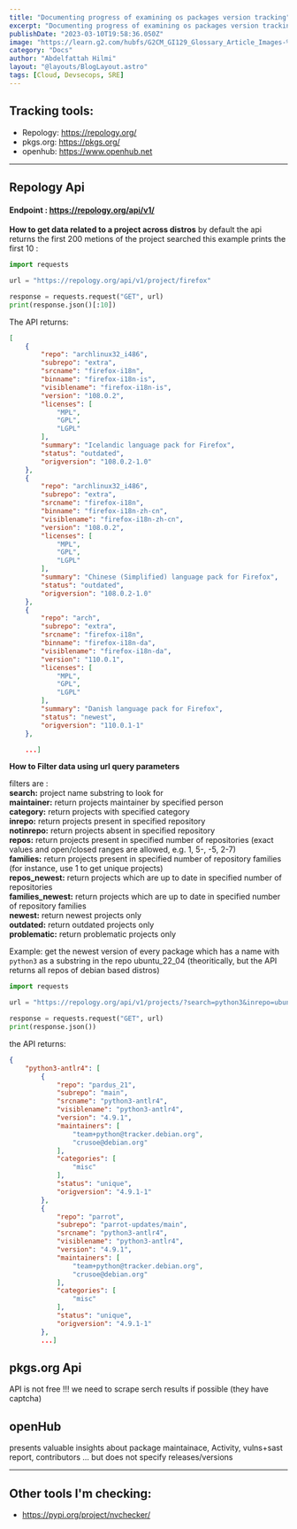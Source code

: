 ```yaml
---
title: "Documenting progress of examining os packages version tracking"
excerpt: "Documenting progress of examining os packages version tracking"
publishDate: "2023-03-10T19:58:36.050Z"
image: "https://learn.g2.com/hubfs/G2CM_GI129_Glossary_Article_Images-%5BOnline_Behavior_Tracking%5D_V1b.png"
category: "Docs"
author: "Abdelfattah Hilmi"
layout: "@layouts/BlogLayout.astro"
tags: [Cloud, Devsecops, SRE]
---
```


## Tracking tools:

- Repology: https://repology.org/
- pkgs.org: https://pkgs.org/
- openhub: https://www.openhub.net

---

## Repology Api

#### Endpoint : https://repology.org/api/v1/
<b>How to get data related to a project across distros</b>
by default the api returns the first 200 metions of the project searched this example prints the first 10 :

```python
import requests

url = "https://repology.org/api/v1/project/firefox"

response = requests.request("GET", url)
print(response.json()[:10])
```
The API returns:

```json
[
	{
		"repo": "archlinux32_i486",
		"subrepo": "extra",
		"srcname": "firefox-i18n",
		"binname": "firefox-i18n-is",
		"visiblename": "firefox-i18n-is",
		"version": "108.0.2",
		"licenses": [
			"MPL",
			"GPL",
			"LGPL"
		],
		"summary": "Icelandic language pack for Firefox",
		"status": "outdated",
		"origversion": "108.0.2-1.0"
	},
	{
		"repo": "archlinux32_i486",
		"subrepo": "extra",
		"srcname": "firefox-i18n",
		"binname": "firefox-i18n-zh-cn",
		"visiblename": "firefox-i18n-zh-cn",
		"version": "108.0.2",
		"licenses": [
			"MPL",
			"GPL",
			"LGPL"
		],
		"summary": "Chinese (Simplified) language pack for Firefox",
		"status": "outdated",
		"origversion": "108.0.2-1.0"
	},
	{
		"repo": "arch",
		"subrepo": "extra",
		"srcname": "firefox-i18n",
		"binname": "firefox-i18n-da",
		"visiblename": "firefox-i18n-da",
		"version": "110.0.1",
		"licenses": [
			"MPL",
			"GPL",
			"LGPL"
		],
		"summary": "Danish language pack for Firefox",
		"status": "newest",
		"origversion": "110.0.1-1"
	},

    ...]

```

<b>How to Filter data using url query parameters</b>

filters are :<br/>
<b>search:</b> project name substring to look for <br/>
<b>maintainer:</b> return projects maintainer by specified person<br/>
<b>category:</b> return projects with specified category<br/>
<b>inrepo:</b> return projects present in specified repository<br/>
<b>notinrepo:</b> return projects absent in specified repository<br/>
<b>repos:</b> return projects present in specified number of repositories (exact values and open/closed ranges are allowed, e.g. 1, 5-, -5, 2-7)<br/>
<b>families:</b> return projects present in specified number of repository families (for instance, use 1 to get unique projects)<br/>
<b>repos_newest:</b> return projects which are up to date in specified number of repositories<br/>
<b>families_newest:</b> return projects which are up to date in specified number of repository families<br/>
<b>newest:</b> return newest projects only<br/>
<b>outdated:</b> return outdated projects only<br/>
<b>problematic:</b> return problematic projects only<br/>


Example: get the newest version of every package which has a name with `python3` as a substring in the repo ubuntu_22_04 (theoritically, but the API returns all repos of debian based distros)

```python
import requests

url = "https://repology.org/api/v1/projects/?search=python3&inrepo=ubuntu_22_04&newest=1"

response = requests.request("GET", url)
print(response.json())
```

the API returns: 

```json
{
	"python3-antlr4": [
		{
			"repo": "pardus_21",
			"subrepo": "main",
			"srcname": "python3-antlr4",
			"visiblename": "python3-antlr4",
			"version": "4.9.1",
			"maintainers": [
				"team+python@tracker.debian.org",
				"crusoe@debian.org"
			],
			"categories": [
				"misc"
			],
			"status": "unique",
			"origversion": "4.9.1-1"
		},
		{
			"repo": "parrot",
			"subrepo": "parrot-updates/main",
			"srcname": "python3-antlr4",
			"visiblename": "python3-antlr4",
			"version": "4.9.1",
			"maintainers": [
				"team+python@tracker.debian.org",
				"crusoe@debian.org"
			],
			"categories": [
				"misc"
			],
			"status": "unique",
			"origversion": "4.9.1-1"
		},
        ...]
```

## pkgs.org Api
API is not free !!!
we need to scrape serch results if possible (they have captcha)

## openHub
presents valuable insights about package maintainace, Activity, vulns+sast report, contributors ... but does not specify releases/versions 

---
## Other tools I'm checking:

- https://pypi.org/project/nvchecker/